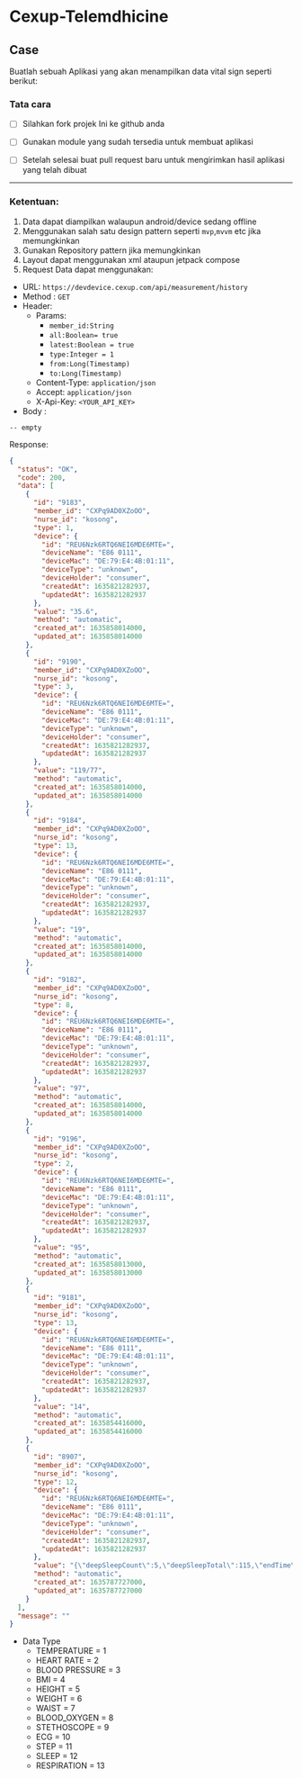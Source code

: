 # Cexup-Telemdhicine
## Case 

Buatlah sebuah Aplikasi yang akan menampilkan data vital sign seperti berikut:


### Tata cara

- [ ] Silahkan fork projek Ini ke github anda 
- [ ] Gunakan module yang sudah tersedia untuk membuat aplikasi
- [ ] Setelah selesai buat pull request baru untuk mengirimkan hasil aplikasi yang telah dibuat 


***
### Ketentuan:

1. Data dapat diampilkan  walaupun android/device sedang offline
2. Menggunakan salah satu design pattern seperti `mvp`,`mvvm` etc jika memungkinkan
3. Gunakan Repository pattern jika memungkinkan
4. Layout dapat menggunakan xml ataupun jetpack compose
5. Request Data dapat menggunakan:

- URL: `https://devdevice.cexup.com/api/measurement/history`
- Method : `GET`
- Header:
  - Params:
    - `member_id:String`
    - `all:Boolean= true`
    - `latest:Boolean = true`
    - `type:Integer = 1`
    - `from:Long(Timestamp)`
    - `to:Long(Timestamp)`
  - Content-Type: `application/json`
  - Accept: `application/json`
  - X-Api-Key: `<YOUR_API_KEY>`
- Body :

```text
-- empty
```

Response:
```json
{
  "status": "OK",
  "code": 200,
  "data": [
    {
      "id": "9183",
      "member_id": "CXPq9AD0XZoOO",
      "nurse_id": "kosong",
      "type": 1,
      "device": {
        "id": "REU6Nzk6RTQ6NEI6MDE6MTE=",
        "deviceName": "E86 0111",
        "deviceMac": "DE:79:E4:4B:01:11",
        "deviceType": "unknown",
        "deviceHolder": "consumer",
        "createdAt": 1635821282937,
        "updatedAt": 1635821282937
      },
      "value": "35.6",
      "method": "automatic",
      "created_at": 1635858014000,
      "updated_at": 1635858014000
    },
    {
      "id": "9190",
      "member_id": "CXPq9AD0XZoOO",
      "nurse_id": "kosong",
      "type": 3,
      "device": {
        "id": "REU6Nzk6RTQ6NEI6MDE6MTE=",
        "deviceName": "E86 0111",
        "deviceMac": "DE:79:E4:4B:01:11",
        "deviceType": "unknown",
        "deviceHolder": "consumer",
        "createdAt": 1635821282937,
        "updatedAt": 1635821282937
      },
      "value": "119/77",
      "method": "automatic",
      "created_at": 1635858014000,
      "updated_at": 1635858014000
    },
    {
      "id": "9184",
      "member_id": "CXPq9AD0XZoOO",
      "nurse_id": "kosong",
      "type": 13,
      "device": {
        "id": "REU6Nzk6RTQ6NEI6MDE6MTE=",
        "deviceName": "E86 0111",
        "deviceMac": "DE:79:E4:4B:01:11",
        "deviceType": "unknown",
        "deviceHolder": "consumer",
        "createdAt": 1635821282937,
        "updatedAt": 1635821282937
      },
      "value": "19",
      "method": "automatic",
      "created_at": 1635858014000,
      "updated_at": 1635858014000
    },
    {
      "id": "9182",
      "member_id": "CXPq9AD0XZoOO",
      "nurse_id": "kosong",
      "type": 8,
      "device": {
        "id": "REU6Nzk6RTQ6NEI6MDE6MTE=",
        "deviceName": "E86 0111",
        "deviceMac": "DE:79:E4:4B:01:11",
        "deviceType": "unknown",
        "deviceHolder": "consumer",
        "createdAt": 1635821282937,
        "updatedAt": 1635821282937
      },
      "value": "97",
      "method": "automatic",
      "created_at": 1635858014000,
      "updated_at": 1635858014000
    },
    {
      "id": "9196",
      "member_id": "CXPq9AD0XZoOO",
      "nurse_id": "kosong",
      "type": 2,
      "device": {
        "id": "REU6Nzk6RTQ6NEI6MDE6MTE=",
        "deviceName": "E86 0111",
        "deviceMac": "DE:79:E4:4B:01:11",
        "deviceType": "unknown",
        "deviceHolder": "consumer",
        "createdAt": 1635821282937,
        "updatedAt": 1635821282937
      },
      "value": "95",
      "method": "automatic",
      "created_at": 1635858013000,
      "updated_at": 1635858013000
    },
    {
      "id": "9181",
      "member_id": "CXPq9AD0XZoOO",
      "nurse_id": "kosong",
      "type": 13,
      "device": {
        "id": "REU6Nzk6RTQ6NEI6MDE6MTE=",
        "deviceName": "E86 0111",
        "deviceMac": "DE:79:E4:4B:01:11",
        "deviceType": "unknown",
        "deviceHolder": "consumer",
        "createdAt": 1635821282937,
        "updatedAt": 1635821282937
      },
      "value": "14",
      "method": "automatic",
      "created_at": 1635854416000,
      "updated_at": 1635854416000
    },
    {
      "id": "8907",
      "member_id": "CXPq9AD0XZoOO",
      "nurse_id": "kosong",
      "type": 12,
      "device": {
        "id": "REU6Nzk6RTQ6NEI6MDE6MTE=",
        "deviceName": "E86 0111",
        "deviceMac": "DE:79:E4:4B:01:11",
        "deviceType": "unknown",
        "deviceHolder": "consumer",
        "createdAt": 1635821282937,
        "updatedAt": 1635821282937
      },
      "value": "{\"deepSleepCount\":5,\"deepSleepTotal\":115,\"endTime\":1635816686000,\"lightSleepCount\":16,\"lightSleepTotal\":367,\"sleepData\":[{\"sleepLen\":3051,\"sleepStartTime\":1635787727000,\"sleepType\":242},{\"sleepLen\":1305,\"sleepStartTime\":1635790779000,\"sleepType\":241},{\"sleepLen\":2128,\"sleepStartTime\":1635792085000,\"sleepType\":242},{\"sleepLen\":910,\"sleepStartTime\":1635794214000,\"sleepType\":241},{\"sleepLen\":5128,\"sleepStartTime\":1635795125000,\"sleepType\":242},{\"sleepLen\":2196,\"sleepStartTime\":1635800254000,\"sleepType\":241},{\"sleepLen\":2630,\"sleepStartTime\":1635802451000,\"sleepType\":242},{\"sleepLen\":1125,\"sleepStartTime\":1635805082000,\"sleepType\":241},{\"sleepLen\":3191,\"sleepStartTime\":1635806208000,\"sleepType\":242},{\"sleepLen\":1365,\"sleepStartTime\":1635809400000,\"sleepType\":241},{\"sleepLen\":5920,\"sleepStartTime\":1635810766000,\"sleepType\":242}],\"startTime\":1635787727000}",
      "method": "automatic",
      "created_at": 1635787727000,
      "updated_at": 1635787727000
    }
  ],
  "message": ""
}
```

- Data Type
  - TEMPERATURE = 1
  - HEART RATE = 2
  - BLOOD PRESSURE = 3
  - BMI = 4
  - HEIGHT = 5
  - WEIGHT = 6
  - WAIST = 7
  - BLOOD_OXYGEN = 8
  - STETHOSCOPE = 9
  - ECG = 10
  - STEP = 11
  - SLEEP = 12
  - RESPIRATION = 13